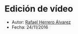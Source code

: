 # Edición de vídeo

* Autor: [Rafael Herrero Álvarez](https://github.com/rafaherrero)
* Fecha: 24/11/2016
